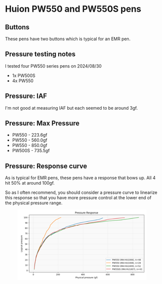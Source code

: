 # Huion PW550 and PW550S pens



## Buttons

These pens have two buttons which is typical for an EMR pen.

## Pressure testing notes

I tested four PW550 series pens on 2024/08/30

* 1x PW500S
* 4x PW550

## Pressure: IAF &#x20;

I'm not good at measuring IAF but each seemed to be around 3gf.

## Pressure: Max Pressure



* PW550 - 223.6gf
* PW550 - 560.0gf
* PW550 - 850.0gf
* PW500S - 735.5gf

## Pressure: Response curve

As is typical for EMR pens, these pens have a response that bows up. All 4 hit 50% at around 100gf.

So as I often recommend, you should consider a pressure curve to linearize this response so that you have more pressure control at the lower end of the physical pressure range.

<figure><img src="../../../.gitbook/assets/image (453).png" alt=""><figcaption></figcaption></figure>
